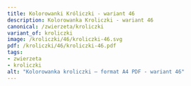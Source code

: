 ```yaml
---
title: Kolorowanki Króliczki - wariant 46
description: Kolorowanka Kroliczki - wariant 46
canonical: /zwierzeta/kroliczki
variant_of: kroliczki
image: /kroliczki/46/kroliczki-46.svg
pdf: /kroliczki/46/kroliczki-46.pdf
tags:
- zwierzeta
- kroliczki
alt: "Kolorowanka kroliczki – format A4 PDF - wariant 46"
---
```

